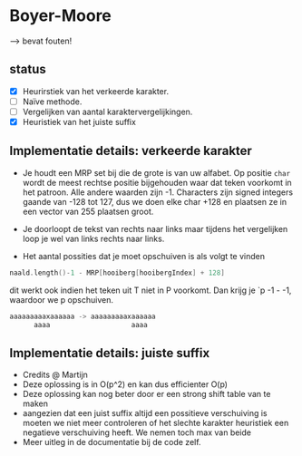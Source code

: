 # Boyer-Moore

--> bevat fouten!

## status
- [x] Heurirstiek van het verkeerde karakter.
- [ ] Naïve methode.
- [ ] Vergelijken van aantal karaktervergelijkingen.
- [x] Heuristiek van het juiste suffix

## Implementatie details: verkeerde karakter
- Je houdt een MRP set bij die de grote is van uw alfabet. Op positie `char` wordt
de meest rechtse positie bijgehouden waar dat teken voorkomt in het patroon. Alle
andere waarden zijn -1. Characters zijn signed integers gaande van -128 tot 127, dus we doen elke char +128 en 
plaatsen ze in een vector van 255 plaatsen groot.

- Je doorloopt de tekst van rechts naar links maar tijdens het vergelijken loop je wel 
van links rechts naar links.

- Het aantal possities dat je moet opschuiven is als volgt te vinden
```cpp
naald.length()-1 - MRP[hooiberg[hooibergIndex] + 128]
````
dit werkt ook  indien het teken uit T niet in P voorkomt. Dan krijg je `p -1 - -1, waardoor 
we p opschuiven.
```cpp
aaaaaaaaaxaaaaaa -> aaaaaaaaaxaaaaaa 
      aaaa                    aaaa
```

## Implementatie details: juiste suffix

- Credits @ Martijn
- Deze oplossing is in O(p^2) en kan dus efficienter O(p)
- Deze oplossing kan nog beter door er een strong shift table van te maken
- aangezien dat een juist suffix altijd een possitieve verschuiving is moeten we niet meer controleren of het slechte karakter heuristiek een negatieve verschuiving heeft. We nemen toch max van beide
- Meer uitleg in de documentatie bij de code zelf.